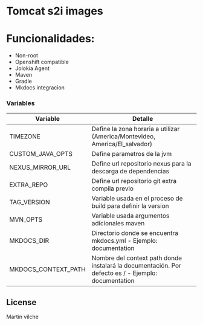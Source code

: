 # Tomcat s2i images 


# Funcionalidades:

- Non-root
- Openshift compatible
- Jolokia Agent
- Maven 
- Gradle
- Mkdocs integracion

### Variables


| Variable | Detalle |
| ------ | ------ |
| TIMEZONE | Define la zona horaria a utilizar (America/Montevideo, America/El_salvador) |
| CUSTOM_JAVA_OPTS | Define parametros de la jvm |
| NEXUS_MIRROR_URL | Define url repositorio nexus para la descarga de dependencias |
| EXTRA_REPO | Define url repositorio git extra compila previo |
| TAG_VERSION | Variable usada en el proceso de build para definir la version |
| MVN_OPTS | Variable usada argumentos adicionales maven |
| MKDOCS_DIR | Directorio donde se encuentra mkdocs.yml - Ejemplo: documentation |
| MKDOCS_CONTEXT_PATH | Nombre del context path donde instalará la documentación. Por defecto es / - Ejemplo: documentation |



License
----

Martin vilche
